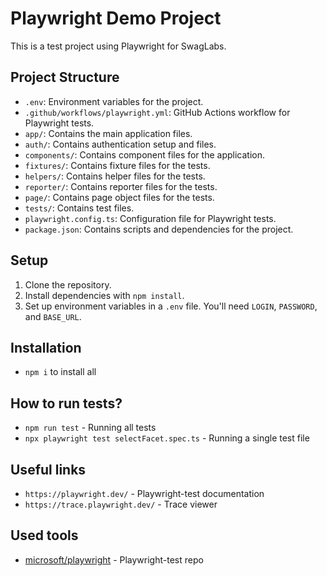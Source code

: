 # Playwright Demo Project

This is a test project using Playwright for SwagLabs.

## Project Structure

- `.env`: Environment variables for the project.
- `.github/workflows/playwright.yml`: GitHub Actions workflow for Playwright tests.
- `app/`: Contains the main application files.
- `auth/`: Contains authentication setup and files.
- `components/`: Contains component files for the application.
- `fixtures/`: Contains fixture files for the tests.
- `helpers/`: Contains helper files for the tests.
- `reporter/`: Contains reporter files for the tests.
- `page/`: Contains page object files for the tests.
- `tests/`: Contains test files.
- `playwright.config.ts`: Configuration file for Playwright tests.
- `package.json`: Contains scripts and dependencies for the project.

## Setup

1. Clone the repository.
2. Install dependencies with `npm install`.
3. Set up environment variables in a `.env` file. You'll need `LOGIN`, `PASSWORD`, and `BASE_URL`.

## Installation

- `npm i` to install all

## How to run tests?

- `npm run test` - Running all tests
- `npx playwright test selectFacet.spec.ts` - Running a single test file

## Useful links

- `https://playwright.dev/` - Playwright-test documentation
- `https://trace.playwright.dev/` - Trace viewer

## Used tools

- [microsoft/playwright](https://github.com/microsoft/playwright) - Playwright-test repo